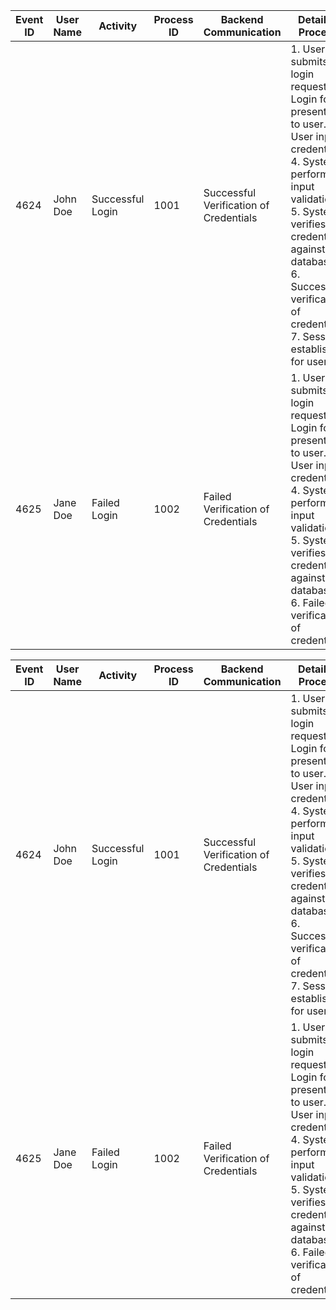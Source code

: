 
| Event ID | User Name | Activity | Process ID | Backend Communication | Detailed Process | AD Handshake |
 --|--|--|--|--|--|--
| 4624     | John Doe | Successful Login | 1001 | Successful Verification of Credentials | 1. User submits login request. 2. Login form presented to user. 3. User inputs credentials. 4. System performs input validation. 5. System verifies credentials against database. 6. Successful verification of credentials. 7. Session established for user. | 1. System sends authentication request to AD. 2. AD verifies credentials. 3. AD sends response to system indicating successful verification of credentials. |
| 4625     | Jane Doe | Failed Login | 1002 | Failed Verification of Credentials | 1. User submits login request. 2. Login form presented to user. 3. User inputs credentials. 4. System performs input validation. 5. System verifies credentials against database. 6. Failed verification of credentials. | 1. System sends |
<!--StartFragment-->

| Event ID | User Name | Activity | Process ID | Backend Communication | Detailed Process | AD Handshake |
--|--|--|--|--|--|--
| 4624     | John Doe | Successful Login | 1001 | Successful Verification of Credentials | 1. User submits login request. 2. Login form presented to user. 3. User inputs credentials. 4. System performs input validation. 5. System verifies credentials against database. 6. Successful verification of credentials. 7. Session established for user. | 1. System sends authentication request to AD. 2. AD verifies credentials. 3. AD sends response to system indicating successful verification of credentials. |
| 4625     | Jane Doe | Failed Login | 1002 | Failed Verification of Credentials | 1. User submits login request. 2. Login form presented to user. 3. User inputs credentials. 4. System performs input validation. 5. System verifies credentials against database. 6. Failed verification of credentials. | 1. System sends authentication request to AD. 2. AD verifies credentials. 3. AD sends response to system indicating failed verification of credentials. |
<!--EndFragment-->
